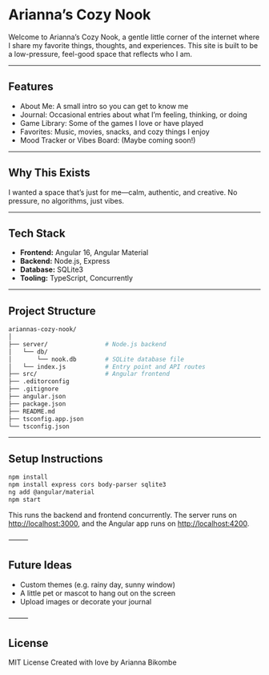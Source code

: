 # Arianna’s Cozy Nook

Welcome to Arianna’s Cozy Nook, a gentle little corner of the internet where I share my favorite things, thoughts, and experiences. This site is built to be a low-pressure, feel-good space that reflects who I am.

---

## Features

- About Me: A small intro so you can get to know me
- Journal: Occasional entries about what I’m feeling, thinking, or doing
- Game Library: Some of the games I love or have played
- Favorites: Music, movies, snacks, and cozy things I enjoy
- Mood Tracker or Vibes Board: (Maybe coming soon!)

---

## Why This Exists

I wanted a space that’s just for me—calm, authentic, and creative. No pressure, no algorithms, just vibes.

---

## Tech Stack

- **Frontend:** Angular 16, Angular Material
- **Backend:** Node.js, Express
- **Database:** SQLite3
- **Tooling:** TypeScript, Concurrently

---

## Project Structure

```bash
ariannas-cozy-nook/
│
├── server/                # Node.js backend
│   └── db/
│       └── nook.db        # SQLite database file
│   └── index.js           # Entry point and API routes
├── src/                   # Angular frontend
├── .editorconfig
├── .gitignore
├── angular.json
├── package.json
├── README.md
├── tsconfig.app.json
└── tsconfig.json
```

---

## Setup Instructions

```bash
npm install
npm install express cors body-parser sqlite3
ng add @angular/material
npm start
```

This runs the backend and frontend concurrently. The server runs on <http://localhost:3000>, and the Angular app runs on <http://localhost:4200>.

⸻

## Future Ideas

- Custom themes (e.g. rainy day, sunny window)
- A little pet or mascot to hang out on the screen
- Upload images or decorate your journal

⸻

## License

MIT License
Created with love by Arianna Bikombe
